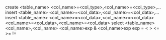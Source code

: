 create <table_name> <col_name>=<col_type>,<col_name>=<col_type>,...
insert <table_name> <col_name>=<col_data>,<col_name>=<col_data>,...
insert <table_name> <col_name>=<col_data>,<col_name>=<col_data> <col_name>=<col_data>,<col_name>=<col_data> 
select <table_name> <col_name>,<col_name> <where> <col_name>exp<data> & <col_name>exp<data>
exp = < > <= >= !=

